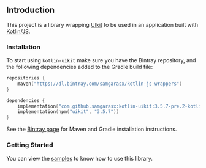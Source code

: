 ## Introduction

This project is a library wrapping [UIkit](https://getuikit.com) to be used in an application 
built with [Kotlin/JS](https://kotlinlang.org/docs/reference/js-overview.html).

### Installation

To start using `kotlin-uikit` make sure you have the Bintray repository, and the following dependencies added to 
the Gradle build file:

```kotlin
repositories {
    maven("https://dl.bintray.com/samgarasx/kotlin-js-wrappers")
}

dependencies {
    implementation("com.github.samgarasx:kotlin-uikit:3.5.7-pre.2-kotlin-1.4.0")
    implementation(npm("uikit", "3.5.7"))
}
```

See the [Bintray page](https://bintray.com/samgarasx/kotlin-js-wrappers/kotlin-uikit) for Maven and Gradle 
installation instructions.

### Getting Started

You can view the [samples](https://github.com/samgarasx/kotlin-js-wrappers/tree/master/kotlin-uikit/uikit-samples) to know 
how to use this library.
